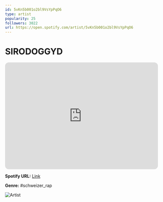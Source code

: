 ```yaml
---
id: 5vKn5b001o2bl9VsYpPqO6
type: artist
popularity: 25
followers: 3022
url: https://open.spotify.com/artist/5vKn5b001o2bl9VsYpPqO6
---
```

# SIRODOGGYD

<iframe style="border-radius:12px" src="https://open.spotify.com/embed/artist/5vKn5b001o2bl9VsYpPqO6" width="100%" height="352" frameBorder="0" allowfullscreen="" allow="autoplay; clipboard-write; encrypted-media; fullscreen; picture-in-picture" loading="lazy"></iframe>

**Spotify URL:** [Link](https://open.spotify.com/artist/5vKn5b001o2bl9VsYpPqO6)

**Genre:**  #schweizer_rap

![Artist](https://i.scdn.co/image/ab6761610000e5ebb28827499cd7b0be7f0cb974)
